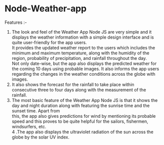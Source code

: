 # Node-Weather-app
Features :-<br>
1. The look and feel of the Weather App Node JS are very simple and it displays the weather information with a simple design interface and is quite user-friendly for the app users. <br>It provides the updated weather report to the users which includes the minimum and maximum temperature, along with the humidity of the region, probability of precipitation, and rainfall throughout the day. <br>Not only date-wise, but the app also displays the predicted weather for the coming 10 days using probable images. It also informs the app users regarding the changes in the weather conditions across the globe with images.<br>
2. It also shows the forecast for the rainfall to take place within consecutive three to four days along with the measurement of the rainfall.<br>
3. The most basic feature of the Weather App Node JS is that it shows the day and night duration along with featuring the sunrise time and the sunset time. Apart from   
this, the app also gives predictions for wind by mentioning its probable speed and this proves to be quite helpful for the sailors, fishermen, windsurfers, etc. <br>
4 .The app also displays the ultraviolet radiation of the sun across the globe by the solar UV index.
